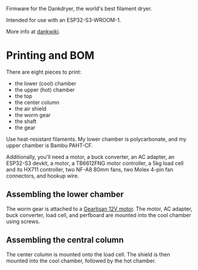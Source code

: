 Firmware for the Dankdryer, the world's best filament dryer.

Intended for use with an ESP32-S3-WROOM-1.

More info at [dankwiki](https://nick-black.com/dankwiki/index.php/Dankdryer).

# Printing and BOM

There are eight pieces to print:
 * the lower (cool) chamber
 * the upper (hot) chamber
 * the top
 * the center column
 * the air shield
 * the worm gear
 * the shaft
 * the gear

Use heat-resistant filaments. My lower chamber is polycarbonate, and my upper
chamber is Bambu PAHT-CF.

Additionally, you'll need a motor, a buck converter, an AC adapter, an ESP32-S3
devkit, a motor, a TB6612FNG motor controller, a 5kg load cell and its HX711
controller, two NF-A8 80mm fans, two Molex 4-pin fan connectors, and hookup
wire.

## Assembling the lower chamber

The worm gear is attached to a [Geartisan 12V motor](https://www.amazon.com/dp/B071XCX778).
The motor, AC adapter, buck converter, load cell, and perfboard are mounted
into the cool chamber using screws.

## Assembling the central column

The center column is mounted onto the load cell. The
shield is then mounted into the cool chamber, followed by the hot chamber.
